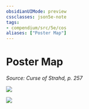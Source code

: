 ```yaml
---
obsidianUIMode: preview
cssclasses: json5e-note
tags:
- compendium/src/5e/cos
aliases: ["Poster Map"]
---
```

# Poster Map
*Source: Curse of Strahd, p. 257* 

![](https://raw.githubusercontent.com/5etools-mirror-3/5etools-img/main/adventure/CoS/218-poster-barovia.webp#center)

![](https://raw.githubusercontent.com/5etools-mirror-3/5etools-img/main/adventure/CoS/219-poster-castle-ravenloft.webp#center)